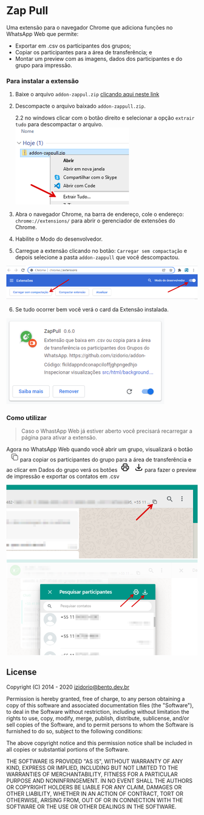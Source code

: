 # Zap Pull
Uma extensão para o navegador Chrome que adiciona funções no  WhatsApp Web que permite: 
* Exportar em .csv os participantes dos grupos;
* Copiar os participantes para a área de transferência; e
* Montar um preview com as imagens, dados dos participantes e do grupo para impressão.

### Para instalar a extensão

1. Baixe o arquivo `addon-zappul.zip` [clicando aqui neste link](https://github.com/izidorio/addon-zappull/releases/download/0.6.0/addon-zappull.zip)

2. Descompacte o arquivo baixado `addon-zappull.zip`.

    2.2 no windows clicar com o botão direito e selecionar a opção `extrair tudo` para descompactar o arquivo.
    ![](./common/05.png)

3. Abra o navegador Chrome, na barra de endereço, cole o endereço: `chrome://extensions/` para abrir o gerenciador de extensões do Chrome.

4. Habilite o Modo do desenvolvedor.

5. Carregue a extensão clicando no botão: `Carregar sem compactação` e depois selecione a pasta `addon-zappull` que você descompactou. 

![](./common/01.png)

6. Se tudo ocorrer bem você verá o card da Extensão instalada.

![](./common/02.png)<br>

### Como utilizar

> Caso o WhastApp Web já estiver aberto você precisará recarregar a página para ativar a extensão.

Agora no WhatsApp Web quando você abrir um grupo,  visualizará o botão <svg xmlns="http://www.w3.org/2000/svg"  fill="none" width="32px" height="24px" viewBox="0 0 12 24" stroke="currentColor">
  <path stroke-linecap="round" stroke-linejoin="round" stroke-width="1" d="M8 16H6a2 2 0 01-2-2V6a2 2 0 012-2h8a2 2 0 012 2v2m-6 12h8a2 2 0 002-2v-8a2 2 0 00-2-2h-8a2 2 0 00-2 2v8a2 2 0 002 2z" />
</svg> para copiar os participantes do grupo para a área de transferência e ao clicar em Dados do grupo verá os botões <svg xmlns="http://www.w3.org/2000/svg"  fill="none" width="32px" height="24px" viewBox="0 0 24 24" stroke="currentColor">
  <path stroke-linecap="round" stroke-linejoin="round" stroke-width="2" d="M17 17h2a2 2 0 002-2v-4a2 2 0 00-2-2H5a2 2 0 00-2 2v4a2 2 0 002 2h2m2 4h6a2 2 0 002-2v-4a2 2 0 00-2-2H9a2 2 0 00-2 2v4a2 2 0 002 2zm8-12V5a2 2 0 00-2-2H9a2 2 0 00-2 2v4h10z" />
</svg> <svg xmlns="http://www.w3.org/2000/svg" fill="none" width="32px" height="24px" viewBox="0 0 24 24" stroke="currentColor">
  <path stroke-linecap="round" stroke-linejoin="round" stroke-width="2" d="M4 16v1a3 3 0 003 3h10a3 3 0 003-3v-1m-4-4l-4 4m0 0l-4-4m4 4V4" />
</svg>para fazer o preview de impressão e exportar os contatos em .csv


![](./common/03.png)<br /> 
![](./common/04.png)<br />

## License

Copyright (C) 2014 - 2020 <izidorio@bento.dev.br>

Permission is hereby granted, free of charge, to any person obtaining a copy of
this software and associated documentation files (the "Software"), to deal in
the Software without restriction, including without limitation the rights to
use, copy, modify, merge, publish, distribute, sublicense, and/or sell copies
of the Software, and to permit persons to whom the Software is furnished to do
so, subject to the following conditions:

The above copyright notice and this permission notice shall be included in all
copies or substantial portions of the Software.

THE SOFTWARE IS PROVIDED "AS IS", WITHOUT WARRANTY OF ANY KIND, EXPRESS OR
IMPLIED, INCLUDING BUT NOT LIMITED TO THE WARRANTIES OF MERCHANTABILITY,
FITNESS FOR A PARTICULAR PURPOSE AND NONINFRINGEMENT. IN NO EVENT SHALL THE
AUTHORS OR COPYRIGHT HOLDERS BE LIABLE FOR ANY CLAIM, DAMAGES OR OTHER
LIABILITY, WHETHER IN AN ACTION OF CONTRACT, TORT OR OTHERWISE, ARISING FROM,
OUT OF OR IN CONNECTION WITH THE SOFTWARE OR THE USE OR OTHER DEALINGS IN THE
SOFTWARE.